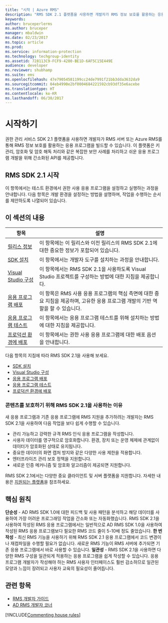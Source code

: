```yaml
---
title: "시작 | Azure RMS"
description: "RMS SDK 2.1 플랫폼을 사용하면 개발자가 RMS 정보 보호를 활용하는 응용 프로그램을 빌드할 수 있습니다."
keywords: 
author: bruceperlerms
ms.author: bruceper
manager: mbaldwin
ms.date: 02/23/2017
ms.topic: article
ms.prod: 
ms.service: information-protection
ms.technology: techgroup-identity
ms.assetid: 728113C9-FCF9-4280-BE1D-6AF5C15E449E
audience: developer
ms.reviewer: shubhamp
ms.suite: ems
ms.openlocfilehash: 47e79054581199cc24de7991f21bb3dda3632da9
ms.sourcegitcommit: 04eb4990e2bf0004684221592cb93df35e6acebe
ms.translationtype: HT
ms.contentlocale: ko-KR
ms.lasthandoff: 06/30/2017
---
```

# <a name="getting-started"></a>시작하기

권한 관리 서비스 SDK 2.1 플랫폼을 사용하면 개발자가 RMS 서버 또는 Azure RMS를 통해 RMS 정보 보호를 활용하는 응용 프로그램을 빌드할 수 있습니다. 이 플랫폼은 키 관리, 암호화 및 암호 해독 처리와 같은 복잡한 보안 사례를 처리하고 쉬운 응용 프로그램 개발을 위해 간소화된 API를 제공합니다.

## <a name="get-started-with-rms-sdk-21"></a>RMS SDK 2.1 시작

이 항목에서는 테스트 환경에서 권한 사용 응용 프로그램을 설정하고 실행하는 과정을 안내합니다. 다음 항목은 개발 환경을 설정하는 방법을 설명하며, 작업을 수행하는 순서를 제안하도록 나열되어 있습니다.

## <a name="in-this-sections"></a>이 섹션의 내용

| 항목 | 설명 |
|-------|-------------|
| [릴리스 정보](release-notes-rtm.md) | 이 항목에는 이 릴리스와 이전 릴리스의 RMS SDK 2.1에 대한 중요한 정보가 포함되어 있습니다.|
| [SDK 설치](install-the-rms-sdk.md) | 이 항목에서는 개발자 도구를 설치하는 과정을 안내합니다.|
| [Visual Studio 구성](how-to-configure-a-visual-studio-project-to-use-the-ad-rms-sdk-2-0.md) | 이 항목에서는 RMS SDK 2.1을 사용하도록 Visual Studio 프로젝트를 구성하는 방법에 대한 지침을 제공합니다.|
| [응용 프로그램 배포](developing-your-application.md) | 이 항목은 RMS 사용 응용 프로그램의 핵심 측면에 대한 중요 지침을 제공하며, 고유한 응용 프로그램 개발의 기반 역할을 할 수 있습니다.|
| [응용 프로그램 테스트](how-to-set-up-your-test-environment.md) |이 항목에서는 응용 프로그램 테스트를 위해 설치하는 방법에 대한 지침을 제공합니다.|
| [프로덕션 환경에 배포](deploying-your-application.md) |이 항목에서는 권한 사용 응용 프로그램에 대한 배포 옵션을 안내합니다.|


다음 항목의 지침에 따라 RMS SDK 2.1을 사용해 보세요.

- [SDK 설치](install-the-rms-sdk.md)
- [Visual Studio 구성](how-to-configure-a-visual-studio-project-to-use-the-ad-rms-sdk-2-0.md)
- [응용 프로그램 배포](developing-your-application.md)
- [응용 프로그램 테스트](how-to-set-up-your-test-environment.md)
- [프로덕션 환경에 배포](deploying-your-application.md)

### <a name="why-use-rms-sdk-21-for-protecting-your-content"></a>콘텐츠를 보호하기 위해 RMS SDK 2.1을 사용하는 이유

새 응용 프로그램과 기존 응용 프로그램에 RMS 지원을 추가하려는 개발자는 RMS SDK 2.1을 사용하여 다음 작업을 보다 쉽게 수행할 수 있습니다.

-   관리 가능하고 강력한 규격 RMS 인식 응용 프로그램을 작성합니다.
-   사용자 데이터를 영구적으로 암호화합니다. 환경, 장치 또는 운영 체제에 관계없이 데이터가 암호화된 상태로 유지됩니다.
-   중요한 데이터의 화면 캡처 방지와 같은 다양한 사용 제한을 적용합니다.
-   엔터프라이즈 관리 보호 정책을 지원합니다.
-   새로운 인증 메커니즘 및 암호화 알고리즘이 제공되면 지원합니다.

RMS SDK 2.1에서는 다양한 중요 클라이언트 및 서버 플랫폼을 지원합니다. 자세한 내용은 [지원되는 플랫폼](supported-platforms.md)을 참조하세요.

## <a name="core-principles"></a>핵심 원칙

**단순성** - AD RMS SDK 1.0에 대한 피드백 및 사용 패턴을 분석하고 해당 데이터를 사용하여 가장 어려운 프로그래밍 작업을 간소화 또는 자동화했습니다. RMS SDK 2.1을 사용하여 작성된 RMS 응용 프로그램에서는 일반적으로 AD RMS SDK 1.0을 사용하여 작성된 RMS 응용 프로그램보다 필요한 RMS 코드 줄이 5-10배 정도 줄었습니다.
**한 번 작성** - 최신 RMS 기능을 사용하기 위해 RMS SDK 2.1 응용 프로그램에서 코드 변경이나 재컴파일을 수행할 필요가 없습니다. 새로운 RMS 기능이 RMS 서버에 추가되면 기존 응용 프로그램에서 바로 사용할 수 있습니다.
**일관성** - RMS SDK 2.1을 사용하면 다양한 RMS 구성을 일관되게 적용하는 응용 프로그램을 쉽게 작성할 수 있습니다. 응용 프로그램 개발자가 작성해야 하는 RMS 사용자 인터페이스도 훨씬 감소하므로 일관된 모양과 느낌이 장려되고 사용자 교육의 필요성이 줄어듭니다.

## <a name="related-topics"></a>관련 항목

* [RMS 개발자 가이드](developers-guide.md)
* [AD RMS 개발자 코너](http://blogs.msdn.com/b/rms/)

[!INCLUDE[Commenting house rules](../includes/houserules.md)]